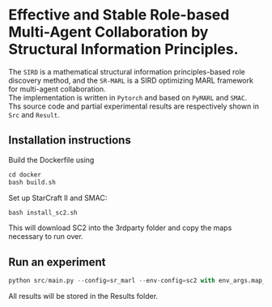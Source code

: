 # Effective and Stable Role-based Multi-Agent Collaboration by Structural Information Principles.<br>
The ``SIRD`` is a mathematical structural information principles-based role discovery method, and the ``SR-MARL`` is a SIRD optimizing MARL framework for multi-agent collaboration.<br>
The implementation is written in ``Pytorch`` and based on ``PyMARL`` and ``SMAC``.<br>
Ths source code and partial experimental results are respectively shown in ``Src`` and ``Result``.<br>
## Installation instructions
Build the Dockerfile using<br>
```python
cd docker
bash build.sh
```
Set up StarCraft II and SMAC:<br>
```python
bash install_sc2.sh
```
This will download SC2 into the 3rdparty folder and copy the maps necessary to run over.<br>
## Run an experiment
```python
python src/main.py --config=sr_marl --env-config=sc2 with env_args.map_name=corridor t_max=5050000
```
All results will be stored in the Results folder.
